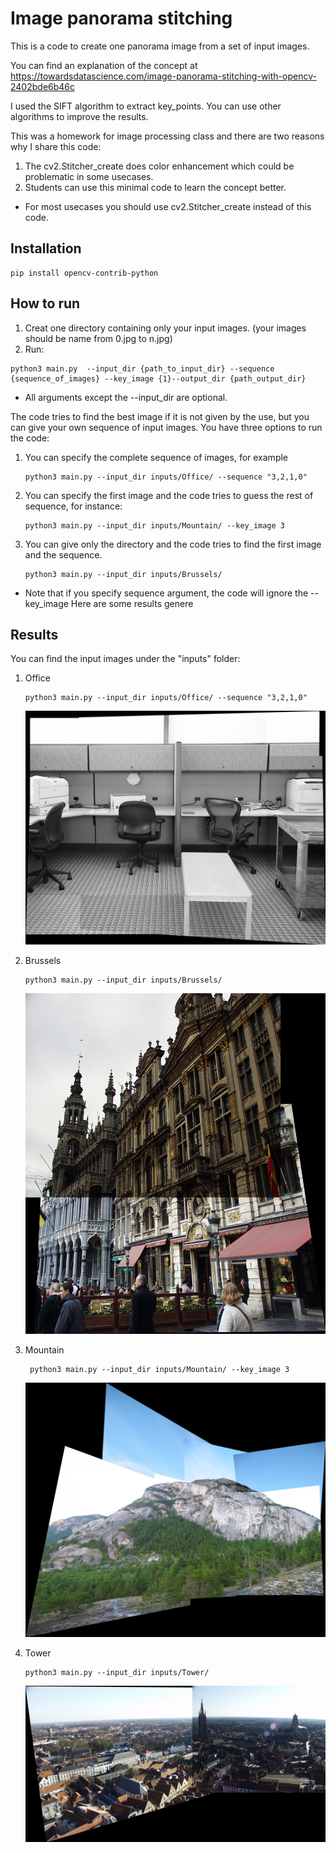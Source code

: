 # Image panorama stitching 

This is a code to create one panorama image from a set of input images. 

You can find an explanation of the concept at https://towardsdatascience.com/image-panorama-stitching-with-opencv-2402bde6b46c

I used the SIFT algorithm to extract key_points.
You can use other algorithms to improve the results.  

This was a homework for image processing class and there are two reasons why I share this code:
1) The cv2.Stitcher_create does color enhancement which could be problematic in some usecases.
2) Students can use this minimal code to learn the concept better.


* For most usecases you should use cv2.Stitcher_create instead of this code.  

## Installation

``` shell script
pip install opencv-contrib-python 
```
## How to run

1) Creat one directory containing only your input images. (your images should be name from 0.jpg to n.jpg)
2) Run:
```shell script
python3 main.py  --input_dir {path_to_input_dir} --sequence {sequence_of_images} --key_image {1}--output_dir {path_output_dir}
```
* All arguments except the --input_dir are optional. 

The code tries to find the best image if it is not given by the use, but you can give your own sequence of input images.
You have three options to run the code:

1) You can specify the complete sequence of images, for example 
    ```shell script
   python3 main.py --input_dir inputs/Office/ --sequence "3,2,1,0"
    ```
2) You can specify the first image and the code tries to guess the rest of sequence, for instance:
    ```shell script
   python3 main.py --input_dir inputs/Mountain/ --key_image 3
    ```
3) You can give only the directory and the code tries to find the first image and the sequence.  
    ```shell script
   python3 main.py --input_dir inputs/Brussels/
    ```

* Note that if you specify sequence argument, the code will ignore the --key_image
Here are some results genere

## Results

You can find the input images under the "inputs" folder:


1) Office
    ```shell script
    python3 main.py --input_dir inputs/Office/ --sequence "3,2,1,0"
    ```
    ![alt Bruseels output](results/Office.jpg)

2) Brussels
    ```shell script
    python3 main.py --input_dir inputs/Brussels/
    ```
    ![alt Bruseels output](results/Brussels.jpg)

3) Mountain
    ```shell script
     python3 main.py --input_dir inputs/Mountain/ --key_image 3
    ```
    ![alt Bruseels output](results/Mountain.jpg)

4) Tower
    ```shell script
    python3 main.py --input_dir inputs/Tower/
    ```
    ![alt Bruseels output](results/Tower.jpg)
    
